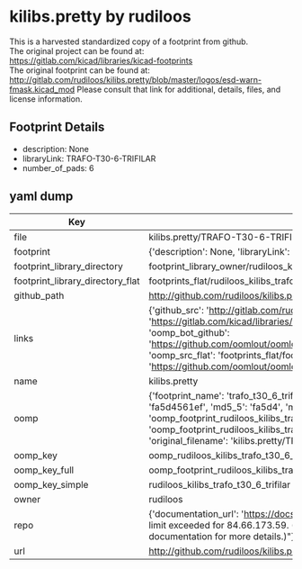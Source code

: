 # kilibs.pretty by rudiloos  
This is a harvested standardized copy of a footprint from github.  
The original project can be found at:  
https://gitlab.com/kicad/libraries/kicad-footprints  
The original footprint can be found at:
http://gitlab.com/rudiloos/kilibs.pretty/blob/master/logos/esd-warn-fmask.kicad_mod
Please consult that link for additional, details, files, and license information.  
## Footprint Details
* description: None  
* libraryLink: TRAFO-T30-6-TRIFILAR  
* number_of_pads: 6  
## yaml dump  
| Key | Value |  
| --- | --- |  
| file | kilibs.pretty/TRAFO-T30-6-TRIFILAR.kicad_mod |  
| footprint | {'description': None, 'libraryLink': 'TRAFO-T30-6-TRIFILAR', 'number_of_pads': 6} |  
| footprint_library_directory | footprint_library_owner/rudiloos_kilibs.pretty |  
| footprint_library_directory_flat | footprints_flat/rudiloos_kilibs_trafo_t30_6_trifilar/working |  
| github_path | http://github.com/rudiloos/kilibs.pretty/blob/master/TRAFO-T30-6-TRIFILAR.kicad_mod |  
| links | {'github_src': 'http://gitlab.com/rudiloos/kilibs.pretty/blob/master/logos/esd-warn-fmask.kicad_mod', 'github_src_repo': 'https://gitlab.com/kicad/libraries/kicad-footprints', 'oomp_bot': 'footprints/rudiloos_kilibs_trafo_t30_6_trifilar/working', 'oomp_bot_github': 'https://github.com/oomlout/oomlout_oomp_footprint_bot/tree/main/footprints/rudiloos_kilibs_trafo_t30_6_trifilar/working', 'oomp_src_flat': 'footprints_flat/footprints_flat/rudiloos_kilibs_trafo_t30_6_trifilar/working', 'oomp_src_flat_github': 'https://github.com/oomlout/oomlout_oomp_footprint_src/tree/main/footprints_flat/rudiloos_kilibs_trafo_t30_6_trifilar/working'} |  
| name | kilibs.pretty |  
| oomp | {'footprint_name': 'trafo_t30_6_trifilar', 'library_name': 'kilibs', 'md5': 'fa5d4561efd804abf072c8224e8648ab', 'md5_10': 'fa5d4561ef', 'md5_5': 'fa5d4', 'md5_6': 'fa5d45', 'oomp_key': 'oomp_rudiloos_kilibs_trafo_t30_6_trifilar', 'oomp_key_extra': 'oomp_footprint_rudiloos_kilibs_trafo_t30_6_trifilar', 'oomp_key_full': 'oomp_footprint_rudiloos_kilibs_trafo_t30_6_trifilar_fa5d45', 'oomp_key_simple': 'rudiloos_kilibs_trafo_t30_6_trifilar', 'original_filename': 'kilibs.pretty/TRAFO-T30-6-TRIFILAR.kicad_mod', 'owner_name': 'rudiloos'} |  
| oomp_key | oomp_rudiloos_kilibs_trafo_t30_6_trifilar |  
| oomp_key_full | oomp_footprint_rudiloos_kilibs_trafo_t30_6_trifilar |  
| oomp_key_simple | rudiloos_kilibs_trafo_t30_6_trifilar |  
| owner | rudiloos |  
| repo | {'documentation_url': 'https://docs.github.com/rest/overview/resources-in-the-rest-api#rate-limiting', 'message': "API rate limit exceeded for 84.66.173.59. (But here's the good news: Authenticated requests get a higher rate limit. Check out the documentation for more details.)"} |  
| url | http://github.com/rudiloos/kilibs.pretty |  

